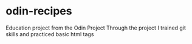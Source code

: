 # odin-recipes
Education project from the Odin Project
Through the project I trained git skills and practiced basic html tags

